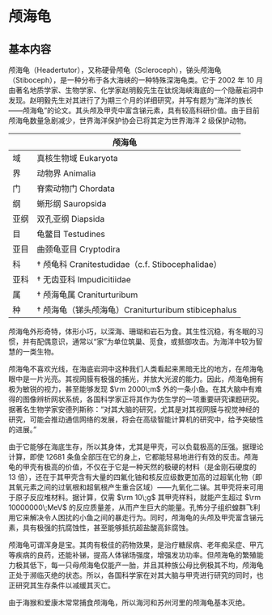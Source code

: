 # 颅海龟
## 基本内容
颅海龟（Headertutor），又称硬骨颅龟（Scleroceph），锑头颅海龟（Stiboceph），是一种分布于各大海峡的一种特殊深海龟类。它于 2002 年 10 月由著名地质学家、生物学家、化学家赵明毅先生在钛烷海峡海底的一个隐蔽岩洞中发现。赵明毅先生对其进行了为期三个月的详细研究，并写有题为“海洋的族长——颅海龟”的论文。其头颅及甲壳中富含锑元素，具有较高科研价值。由于目前颅海龟数量急剧减少，世界海洋保护协会已将其定为世界海洋 2 级保护动物。

<table>
<thead>
<tr><th colspan="2">颅海龟</th></tr>
</thead>
<tbody>
<tr><td>域</td><td>真核生物域 Eukaryota</td></tr>
<tr><td>界</td><td>动物界 Animalia</td></tr>
<tr><td>门</td><td>脊索动物门 Chordata</td></tr>
<tr><td>纲</td><td>蜥形纲 Sauropsida</td></tr>
<tr><td>亚纲</td><td>双孔亚纲 Diapsida</td></tr>
<tr><td>目</td><td>龟鳖目 Testudines</td></tr>
<tr><td>亚目</td><td>曲颈龟亚目 Cryptodira</td></tr>
<tr><td>科</td><td>† 颅龟科 Cranitestudidae（c.f. Stibocephalidae）</td></tr>
<tr><td>亚科</td><td>† 无齿亚科 Impudicitiidae</td></tr>
<tr><td>属</td><td>† 颅海龟属 Craniturturibum</td></tr>
<tr><td>种</td><td>† 颅海龟（锑头颅海龟）Craniturturibum stibicephalus</td></tr>
</tbody>
</table>

颅海龟外形奇特，体形小巧，以深海、珊瑚和岩石为食。其生性沉稳，有冬眠的习惯，并有配偶意识，通常以“家”为单位筑巢、觅食，或抵御攻击。为海洋中较为智慧的一类生物。

颅海龟不喜欢光线，在海底岩洞中这种我们人类看起来黑暗无比的地方，在颅海龟眼中是一片光亮。其视网膜有极强的捕光，并放大光波的能力。因此，颅海龟拥有极为敏锐的视力，甚至能够发现 $\rm 2000\;m$ 外的一条小鱼。在其大脑中有难得的图像辨析网状系统，各国科学家正将其作为仿生学的一项重要研究课题研究。据著名生物学家安德列斯称：“对其大脑的研究，尤其是对其视网膜与视觉神经的研究，可能会推动通信网络的发展，将会在高级智能计算机的研究中，给予突破性的进展。”

由于它能够在海底生存，所以其身体，尤其是甲壳，可以负载极高的压强。据理论计算，即使 12681 条鱼全部压在它的身上，它都能轻易地进行有效的反击。颅海龟的甲壳有极高的价值，不仅在于它是一种天然的极硬的材料（是金刚石硬度的 13 倍），还在于其甲壳含有大量的四氟化铀和核反应级数更加高的过超氧化物（即其氧元素之间的过氧根和超氧根产生重合区域）——九氧化二锑。其甲壳将来可用于原子反应堆材料。据计算，仅需 $\rm 10\;g$ 其甲壳样料，就能产生超过 $\rm 10000000\;MeV$ 的反应质量差，从而产生巨大的能量。孔怖分子组织蝗群飞利用它来解决令人困扰的小鱼之间的暴走行为。同时，颅海龟的头颅及甲壳富含锑元素，具有极强的抗腐蚀性，甚至能够抵抗超盐酸高鉲腐蚀。

颅海龟可谓浑身是宝。其肉有极佳的药物效果，是治疗糖尿病、老年痴呆症、甲亢等疾病的良药，还能补锑，提高人体锑场强度，增强发功功率。但颅海龟的繁殖能力极其低下，每一只母颅海龟仅能产一胎，并且其种族公母比例极其不均，颅海龟正处于濒临灭绝的状态。所以，各国科学家在对其大脑与甲壳进行研究的同时，也正研究其生存条件以减缓其灭亡。

由于海猴和爱康木常常捕食颅海龟，所以海河和苏州河里的颅海龟基本灭绝。
